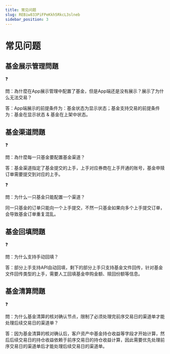 ```yaml
---
title: 常见问题
slug: REBiw833PiFPeKkh5RkcL3slneb
sidebar_position: 3
---
```



# 常见问题

## 基金展示管理問題

<div class="callout callout-bg-2 callout-border-2">
<div class='callout-emoji'>❓</div>
<p>問：為什麼在App展示管理中配置了基金，但是App端还是没有展示？展示了为什么无法交易？</p>
</div>

答：App端展示的前提条件为：基金状态为显示状态；基金支持交易的前提条件为：基金在显示状态 & 基金在上架中状态。

## 基金渠道問題

<div class="callout callout-bg-2 callout-border-2">
<div class='callout-emoji'>❓</div>
<p>問：為什麼每一只基金要配置基金渠道？</p>
</div>

答：基金渠道指定了基金提交的上手，上手对应券商在上手开通的账号，基金申赎订单需要提交到对应的上手。

<div class="callout callout-bg-2 callout-border-2">
<div class='callout-emoji'>❓</div>
<p>問：为什么一只基金只能配置一个渠道？</p>
</div>

同一只基金的订单只能向一个上手提交，不然一只基金如果向多个上手提交订单，会导致基金订单重复混乱。

## 基金回填問題

<div class="callout callout-bg-2 callout-border-2">
<div class='callout-emoji'>❓</div>
<p>問：为什么支持手动回填？</p>
</div>

答：部分上手支持API自动回填，剩下的部分上手只支持基金文件回传，针对基金文件回传类型的上手，需要人工回填基金申购金额、赎回份额等信息。

## 基金清算問題

<div class="callout callout-bg-2 callout-border-2">
<div class='callout-emoji'>❓</div>
<p>問：为什么基金清算的核对确认节点，限制了必须处理完前序交易日的渠道单才能处理后续交易日的渠道单？</p>
</div>

答：因为基金清算的核对确认后，客户资产中基金持仓收益等字段才开始计算，然后后续交易日的持仓收益依赖于前序交易日的持仓收益计算，因此需要优先处理前序交易日的渠道单后才能处理后续交易日的渠道单。

